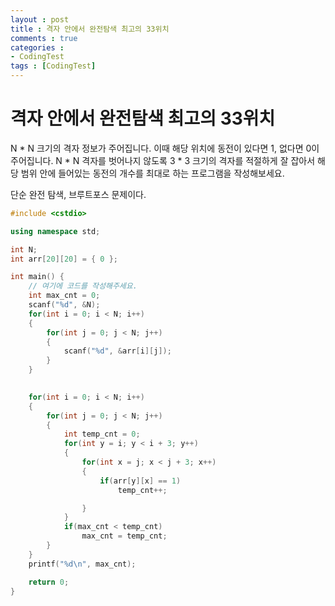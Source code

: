 ```yaml
---
layout : post
title : 격자 안에서 완전탐색 최고의 33위치
comments : true
categories : 
- CodingTest
tags : [CodingTest]
---
```

# 격자 안에서 완전탐색  최고의 33위치

N * N 크기의 격자 정보가 주어집니다. 이때 해당 위치에 동전이 있다면 1, 없다면 0이 주어집니다. N * N 격자를 벗어나지 않도록 3 * 3 크기의 격자를 적절하게 잘 잡아서 해당 범위 안에 들어있는 동전의 개수를 최대로 하는 프로그램을 작성해보세요.

단순 완전 탐색, 브루트포스 문제이다.

```cpp
#include <cstdio>

using namespace std;

int N;
int arr[20][20] = { 0 };

int main() {
    // 여기에 코드를 작성해주세요.
    int max_cnt = 0;
    scanf("%d", &N);
    for(int i = 0; i < N; i++)
    {
        for(int j = 0; j < N; j++)
        {
            scanf("%d", &arr[i][j]);   
        }
    }

    
    for(int i = 0; i < N; i++)
    {
        for(int j = 0; j < N; j++)
        {
            int temp_cnt = 0;
            for(int y = i; y < i + 3; y++)
            {
                for(int x = j; x < j + 3; x++)
                {
                    if(arr[y][x] == 1)
                        temp_cnt++;

                }
            }
            if(max_cnt < temp_cnt)
                max_cnt = temp_cnt;
        }
    }
    printf("%d\n", max_cnt);

    return 0;
}
```
